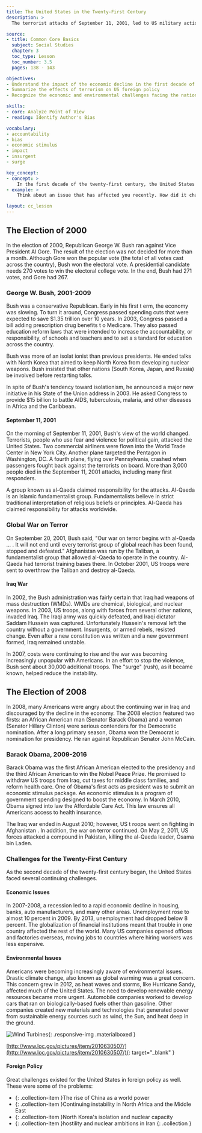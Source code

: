 ```yaml
---
title: The United States in the Twenty-First Century
description: >
  The terrorist attacks of September 11, 2001, led to US military action overseas, most notably in Afghanistan and Iraq. During the first decade of the new millenium, the United States and other nations experienced economic problems, which led to the Great Recession of 2009. In 2009, Barack Obama became the nation's first African American president.

source:
- title: Common Core Basics
  subject: Social Studies
  chapter: 3
  toc_type: Lesson
  toc_number: 3.5
  pages: 138 - 143

objectives:
- Understand the impact of the economic decline in the first decade of the twenty-first century
- Summarize the effects of terrorism on US foreign policy 
- Recognize the economic and environmental challenges facing the nation

skills:
- core: Analyze Point of View
- reading: Identify Author's Bias

vocabulary:
- accountability
- bias
- economic stimulus
- impact
- insurgent
- surge

key_concept:
- concept: > 
    In the first decade of the twenty-first century, the United States experienced a terrorist attack, elected its first African American president, and suffered its largest economic decline since the Great Depression. 
- example: >
    Think about an issue that has affected you recently. How did it change your daily life? Did the government do anything to respond to the issue? Did that have any effect on you?<br /><br />The first decade of the twenty-first century was a turbulent time in the United States. Many important historical events occurred, events that affected people's priorities and way of life. These events also affected what people expected from their government.

layout: cc_lesson
---
```

## The Election of 2000

In the election of 2000, Republican George W. Bush ran against Vice President Al Gore. The result of the election was not decided for more than a month. Although Gore won the popular vote (the total of all votes cast across the country), Bush won the electoral vote. A presidential candidate needs 270 votes to win the electoral college vote. In the end, Bush had 271 votes, and Gore had 267.

### George W. Bush, 2001-2009

Bush was a conservative Republican. Early in his first t erm, the economy was slowing. To turn it around, Congress passed spending cuts that were expected to save $1.35 trillion over 10 years. In 2003, Congress passed a bill adding prescription drug benefits t o Medicare. They also passed education reform laws that were intended to increase the accountability, or responsibility, of schools and teachers and to set a s tandard for education across the country.

Bush was more of an isolat ionist than previous presidents. He ended talks with North Korea that aimed to keep North Korea from developing nuclear weapons. Bush insisted that other nations (South Korea, Japan, and Russia) be involved before restarting talks.

In spite of Bush's tendency toward isolationism, he announced a major new initiative in his State of the Union address in 2003. He asked Congress to provide $15 billion to battle AIDS, tuberculosis, malaria, and other diseases in Africa and the Caribbean.

#### September 11, 2001

On the morning of September 11, 2001, Bush's view of the world changed. Terrorists, people who use fear and violence for political gain, attacked the United States. Two commercial airliners were flown into the World Trade Center in New York City. Another plane targeted the Pentagon in Washington, DC. A fourth plane, flying over Pennsylvania, crashed when passengers fought back against the terrorists on board. More than 3,000 people died in the September 11, 2001 attacks, including many first responders.

A group known as al-Qaeda claimed responsibility for the attacks. Al-Qaeda is an Islamic fundamentalist group. Fundamentalists believe in strict traditional interpretation of religious beliefs or principles. Al-Qaeda has claimed responsibility for attacks worldwide.

### Global War on Terror

On September 20, 2001, Bush said, "Our war on terror begins with al-Qaeda ... . It will not end until every terrorist group of global reach has been found, stopped and defeated." Afghanistan was run by the Taliban, a fundamentalist group that allowed al-Qaeda to operate in the country. Al-Qaeda had terrorist training bases there. In October 2001, US troops were sent to overthrow the Taliban and destroy al-Qaeda.

#### Iraq War

In 2002, the Bush administration was fairly certain that Iraq had weapons of mass destruction (WMDs). WMDs are chemical, biological, and nuclear weapons. In 2003, US troops, along with forces from several other nations, invaded Iraq. The Iraqi army was quickly defeated, and Iraqi dictator Saddam Hussein was captured. Unfortunately Hussein's removal left the country without a government. Insurgents, or armed rebels, resisted change. Even after a new constitution was written and a new government formed, Iraq remained unstable.

In 2007, costs were continuing to rise and the war was becoming increasingly unpopular with Americans. In an effort to stop the violence, Bush sent about 30,000 additional troops. The "surge" (rush), as it became known, helped reduce the instability.

## The Election of 2008

In 2008, many Americans were angry about the continuing war in Iraq and discouraged by the decline in the economy. The 2008 election featured two firsts: an African American man (Senator Barack Obama) and a woman (Senator Hillary Clinton) were serious contenders for the Democratic nomination. After a long primary season, Obama won the Democrat ic nomination for presidency. He ran against Republican Senator John McCain.

### Barack Obama, 2009-2016

Barack Obama was the first African American elected to the presidency and the third African American to win the Nobel Peace Prize. He promised to withdraw US troops from Iraq, cut taxes for middle class families, and reform health care. One of Obama's first acts as president was to submit an economic stimulus package. An economic stimulus is a program of government spending designed to boost the economy. In March 2010, Obama signed into law the Affordable Care Act. This law ensures all Americans access to health insurance.

The Iraq war ended in August 2010; however, US t roops went on fighting in Afghanistan . In addition, the war on terror continued. On May 2, 2011, US forces attacked a compound in Pakistan, killing the al-Qaeda leader, Osama bin Laden.

### Challenges for the Twenty-First Century

As the second decade of the twenty-first century began, the United States faced several continuing challenges.

#### Economic Issues

In 2007-2008, a recession led to a rapid economic decline in housing, banks, auto manufacturers, and many other areas. Unemployment rose to almost 10 percent in 2009. By 2013, unemployment had dropped below 8 percent. The globalization of financial institutions meant that trouble in one country affected the rest of the world. Many US companies opened offices and factories overseas, moving jobs to countries where hiring workers was less expensive.

#### Environmental Issues

Americans were becoming increasingly aware of environmental issues. Drastic climate change, also known as global warming was a great concern. This concern grew in 2012, as heat waves and storms, like Hurricane Sandy, affected much of the United States. The need to develop renewable energy resources became more urgent. Automobile companies worked to develop cars that ran on biologically-based fuels other than gasoline. Other companies created new materials and technologies that generated power from sustainable energy sources such as wind, the Sun, and heat deep in the ground.

![Wind Turbines](-wind_turbines.jpg){: .responsive-img .materialboxed }

[http://www.loc.gov/pictures/item/2010630507/](http://www.loc.gov/pictures/item/2010630507/){: target="_blank" }

#### Foreign Policy

Great challenges existed for the United States in foreign policy as well. These were some of the problems:

  * {: .collection-item }The rise of China as a world power  
  * {: .collection-item }Continuing instability in North Africa and the Middle East  
  * {: .collection-item }North Korea's isolation and nuclear capacity  
  * {: .collection-item }hostility and nuclear ambitions in Iran
  {: .collection }